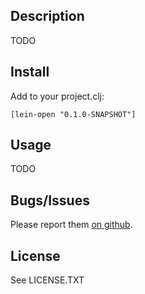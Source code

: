 ## Description

TODO

## Install

Add to your project.clj:

    [lein-open "0.1.0-SNAPSHOT"]

## Usage

TODO

## Bugs/Issues

Please report them [on github](http://github.com/cldwalker/lein-open/issues).

## License

See LICENSE.TXT